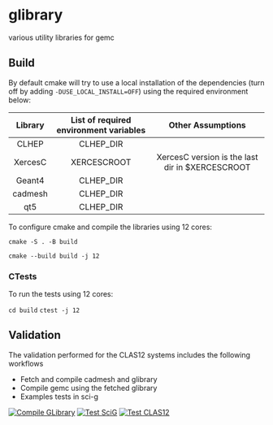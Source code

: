 # glibrary

various utility libraries for gemc




## Build 

By default cmake will try to use a local installation of the dependencies
(turn off by adding `-DUSE_LOCAL_INSTALL=OFF`) using the required environment below:


| Library | List of required environment variables |                Other Assumptions                |
|:-------:|:--------------------------------------:|:-----------------------------------------------:|
|  CLHEP  |               CLHEP_DIR                |                                                 | 
| XercesC |              XERCESCROOT               | XercesC version is the last dir in $XERCESCROOT | 
| Geant4  |               CLHEP_DIR                |                                                 | 
| cadmesh |               CLHEP_DIR                |                                                 | 
|   qt5   |               CLHEP_DIR                |                                                 | 



To configure cmake and compile the libraries using 12 cores:

`cmake -S . -B build`

`cmake --build build -j 12`

### CTests

To run the tests using 12 cores:

`cd build`
`ctest -j 12`





## Validation

The validation performed for the CLAS12 systems includes the following workflows

- Fetch and compile cadmesh and glibrary
- Compile gemc using the fetched glibrary
- Examples tests in sci-g


[![Compile GLibrary](https://github.com/gemc/glibrary/actions/workflows/build.yml/badge.svg)](https://github.com/gemc/glibrary/actions/workflows/build.yml)
[![Test SciG](https://github.com/gemc/glibrary/actions/workflows/testSciG.yml/badge.svg)](https://github.com/gemc/glibrary/actions/workflows/testSciG.yml)
[![Test CLAS12](https://github.com/gemc/glibrary/actions/workflows/testC12.yml/badge.svg)](https://github.com/gemc/glibrary/actions/workflows/testC12.yml)

